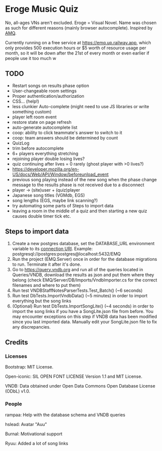 # Eroge Music Quiz

No, all-ages VNs aren't excluded. Eroge = Visual Novel. Name was chosen as such for different reasons (mainly browser
autocomplete). Inspired by [AMQ](https://animemusicquiz.com/).

Currently running on a free service at https://emq.up.railway.app, which only provides 500 execution hours or $5 worth
of resource usage per month, so it will be down after the 21st of every month or even earlier if people use it too much
w

## TODO

* Restart songs on results phase option
* User-changeable room settings
* Proper authentication/authorization
* CSS... (help!)
* less clunkier Auto-complete (might need to use JS libraries or write something custom)
* player left room event
* restore state on page refresh
* auto-generate autocomplete list
* coop: ability to click teammate's answer to switch to it
* coop: team answers should be determined by count
* QuizLog
* trim before autocomplete
* 6+ players everything stretching
* rejoining player double losing lives?
* quiz continuing after lives = 0 rarely (ghost player with >0 lives?)
* https://developer.mozilla.org/en-US/docs/Web/API/Window/beforeunload_event
* previous song playing instead of the new song when the phase change message to the results phase is not received due
  to a disconnect
* player -> (site)user + (quiz)player
* Japanese song titles (VGMdb, EGS)
* song lengths (EGS, maybe link scanning?)
* try automating some parts of Steps to import data
* leaving a room in the middle of a quiz and then starting a new quiz causes double timer tick etc.

## Steps to import data

1. Create a new postgres database, set the DATABASE_URL environment variable to
   its [connection URI](https://www.postgresql.org/docs/current/libpq-connect.html#LIBPQ-CONNSTRING). Example:
   postgresql://postgres:postgres@localhost:5432/EMQ
2. Run the project (EMQ.Server) once in order for the database migrations to run. Terminate it after it's done.
3. Go to https://query.vndb.org and run all of the queries located in Queries/VNDB, download the results as json and put
   them where they belong (check EMQ/Server/DB/Imports/VndbImporter.cs for the correct filenames and where to put them)
4. Run test VNDBStaffNotesParserTests.Test_Batch() (~6 seconds)
5. Run test DbTests.ImportVndbData() (~5 minutes) in order to import everything but the song links
6. (Optional) Run test DbTests.ImportSongLite() (~4 seconds) in order to import the song links if you have a
   SongLite.json file from before. You may encounter exceptions on this step if VNDB data has been modified since you
   last imported data. Manually edit your SongLite.json file to fix any discrepancies.

## Credits

### Licenses

Bootstrap: MIT License.

Open-iconic: SIL OPEN FONT LICENSE Version 1.1 and MIT License.

VNDB: Data obtained under Open Data Commons Open Database License (ODbL) v1.0.

### People

rampaa: Help with the database schema and VNDB queries

hslead: Avatar "Auu"

Burnal: Motivational support

Ryuu: Added a lot of song links
